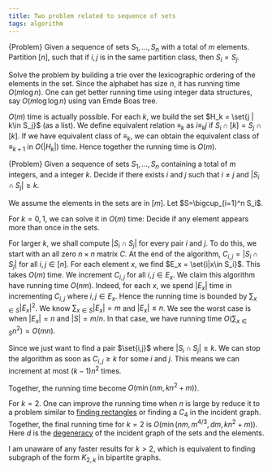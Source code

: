 ```yaml
---
title: Two problem related to sequence of sets
tags: algorithm
---
```


{Problem}
    Given a sequence of sets $S_1,\ldots,S_n$ with a total of $m$ elements. Partition $[n]$, such that if $i,j$ is in the same partition class, then $S_i = S_j$.

Solve the problem by building a trie over the lexicographic ordering of the elements in the set. Since the alphabet has size $n$, it has running time $O(m\log n)$. One can get better running time using integer data structures, say $O(m\log \log n)$ using van Emde Boas tree.

$O(m)$ time is actually possible. For each $k$, we build the set $H_k = \set{j | k\in S_j}$ (as a list). We define equivalent relation $\equiv_k$ as $i\equiv_k j$ if $S_i\cap [k] =S_j\cap [k]$. If we have equivalent class of $\equiv_k$, we can obtain the equivalent class of $\equiv_{k+1}$ in $O(|H_k|)$ time. Hence together the running time is $O(m)$. 

{Problem}
    Given a sequence of sets $S_1,\ldots,S_n$ containing a total of $m$ integers, and a integer $k$.
    Decide if there exists $i$ and $j$ such that $i\neq j$ and $|S_i\cap S_j|\geq k$.

We assume the elements in the sets are in $[m]$. Let $S=\bigcup_{i=1}^n S_i$.

For $k=0,1$, we can solve it in $O(m)$ time: Decide if any element appears more than once in the sets.

For larger $k$, we shall compute $|S_i\cap S_j|$ for every pair $i$ and $j$. To do this, we start with an all zero $n\times n$ matrix $C$. At the end of the algorithm, $C_{i,j} = |S_i\cap S_j|$ for all $i,j\in [n]$. For each element $x$, we find $E_x = \set{i|x\in S_i}$. This takes $O(m)$ time. We increment $C_{i,j}$ for all $i,j\in E_x$. 
We claim this algorithm have running time $O(nm)$. Indeed, for each $x$, we spend $|E_x|$ time in incrementing $C_{i,j}$ where $i,j\in E_x$. Hence the running time is bounded by $\sum_{x\in S} |E_x|^2$. We know $\sum_{x\in S} |E_x|=m$ and $|E_x|\leq n$. We see the worst case is when $|E_x|=n$ and $|S|=m/n$. In that case, we have running time $O(\sum_{x\in S} n^2)=O(mn)$. 

Since we just want to find a pair $\set{i,j}$ where $|S_i\cap S_j|\geq k$. We can stop the algorithm as soon as $C_{i,j}\geq k$ for some $i$ and $j$. This means we can increment at most $(k-1)n^2$ times.

Together, the running time become $O(\min(nm,k n^2+m))$.

For $k=2$. One can improve the running time when $n$ is large by reduce it to a problem similar to [finding rectangles](/posts/2015-02-02-rectangle-in-point-set.html) or finding a $C_4$ in the incident graph. 
Together, the final running time for $k=2$ is $O(\min(nm, m^{4/3}, dm, k n^2+m))$. Here $d$ is the [degeneracy](https://en.wikipedia.org/wiki/Degeneracy_(graph_theory)) of the incident graph of the sets and the elements.

I am unaware of any faster results for $k>2$, which is equivalent to finding subgraph of the form $K_{2,k}$ in bipartite graphs. 